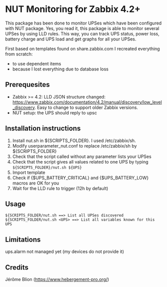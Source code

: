 # NUT Monitoring for Zabbix 4.2+

This package has been done to monitor UPSes which have been configured with NUT package.
Yes, you read it, this package is able to monitor several UPSes by using LLD rules.
This way, you can track UPS status, power loss, battery charge and UPS load and get graphs for all your UPSes.

First based on templates found on share.zabbix.com I recreated everything from scratch: 
 - to use dependent items
 - because I lost everything due to database loss

## Prerequesites

 - Zabbix >= 4.2: LLD JSON structure changed: https://www.zabbix.com/documentation/4.2/manual/discovery/low_level_discovery. Easy to change to support older Zabbix versions.
 - NUT setup: the UPS should reply to upsc <UPS>

## Installation instructions

1. Install nut.sh in ${SCRIPTS_FOLDER}. I used /etc/zabbix/sh.
2. Modify userparameter_nut.conf to replace /etc/zabbix/sh by ${SCRIPTS_FOLDER}
3. Check that the script called without any parameter lists your UPSes
4. Check that the script gives all values related to one UPS by typing `${SCRIPTS_FOLDER}/nut.sh ${UPS}` 
5. Import template
6. Check if {$UPS_BATTERY_CRITICAL} and {$UPS_BATTERY_LOW} macros are OK for you
7. Wait for the LLD rule to trigger (12h by default)
	
## Usage

    ${SCRIPTS_FOLDER/nut.sh ==> List all UPSes discovered
    ${SCRIPTS_FOLDER/nut.sh <UPS> ==> List all variables known for this UPS
	
## Limitations

ups.alarm not managed yet (my devices do not provide it)

## Credits

Jérôme Blion (https://www.hebergement-pro.org/)